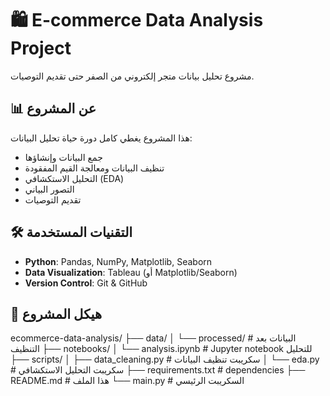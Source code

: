 
# 🛍️ E-commerce Data Analysis Project

مشروع تحليل بيانات متجر إلكتروني من الصفر حتى تقديم التوصيات.

## 📊 عن المشروع

هذا المشروع يغطي كامل دورة حياة تحليل البيانات:
- جمع البيانات وإنشاؤها
- تنظيف البيانات ومعالجة القيم المفقودة
- التحليل الاستكشافي (EDA)
- التصور البياني
- تقديم التوصيات

## 🛠️ التقنيات المستخدمة

- **Python**: Pandas, NumPy, Matplotlib, Seaborn
- **Data Visualization**: Tableau (أو Matplotlib/Seaborn)
- **Version Control**: Git & GitHub

## 📁 هيكل المشروع
ecommerce-data-analysis/
├── data/
│ └── processed/ # البيانات بعد التنظيف
├── notebooks/
│ └── analysis.ipynb # Jupyter notebook للتحليل
├── scripts/
│ ├── data_cleaning.py # سكريبت تنظيف البيانات
│ └── eda.py # سكريبت التحليل الاستكشافي
├── requirements.txt # dependencies
├── README.md # هذا الملف
└── main.py # السكريبت الرئيسي
